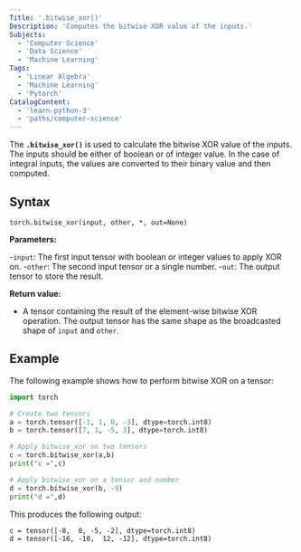 ```yaml
---
Title: '.bitwise_xor()'
Description: 'Computes the bitwise XOR value of the inputs.'
Subjects:
  - 'Computer Science'
  - 'Data Science'
  - 'Machine Learning'
Tags:
  - 'Linear Algebra'
  - 'Machine Learning'
  - 'Pytorch'
CatalogContent:
  - 'learn-python-3'
  - 'paths/computer-science'
---
```


The **`.bitwise_xor()`** is used to calculate the bitwise XOR value of the inputs. The inputs should be either of boolean or of integer value. In the case of integral inputs, the values are converted to their binary value and then computed.

## Syntax

```pseudo
torch.bitwise_xor(input, other, *, out=None)
```

**Parameters:**

-`input`: The first input tensor with boolean or integer values to apply XOR on.
-`other`: The second input tensor or a single number.
-`out`: The output tensor to store the result.

**Return value:**

- A tensor containing the result of the element-wise bitwise XOR operation. The output tensor has the same shape as the broadcasted shape of `input` and `other`.

## Example

The following example shows how to perform bitwise XOR on a tensor:

```py
import torch

# Create two tensors
a = torch.tensor([-1, 1, 0, -3], dtype=torch.int8)
b = torch.tensor([7, 1, -5, 3], dtype=torch.int8)

# Apply bitwise_xor on two tensors
c = torch.bitwise_xor(a,b)
print("c =",c)

# Apply bitwise_xor on a tensor and number
d = torch.bitwise_xor(b, -9)
print("d =",d)
```

This produces the following output:

```shell
c = tensor([-8,  0, -5, -2], dtype=torch.int8)
d = tensor([-16, -10,  12, -12], dtype=torch.int8)
```
